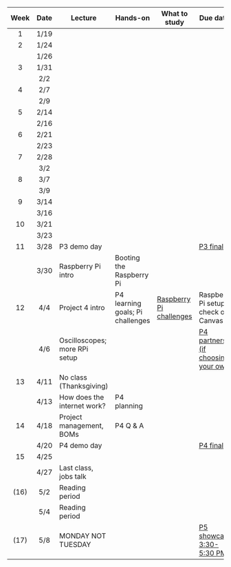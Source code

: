 | Week | Date  | Lecture                                    | Hands-on                      | What to study                                                            | Due dates                                                     |
|:----:|:-----:|--------------------------------------------|-------------------------------|--------------------------------------------------------------------------|---------------------------------------------------------------|
|  1   | 1/19  |     |              |  |          |
|  2   | 1/24  |                                            |
|      | 1/26  |                                            |
|  3   | 1/31  |                                            |
|      | 2/2   |                                            |
|  4   | 2/7   |                                            |
|      | 2/9   |                                            |
|  5   | 2/14  |                                            |
|      | 2/16  |                                            |
|  6   | 2/21  |                                            |
|      | 2/23  |                                            |
|  7   | 2/28  |                                            |
|      | 3/2   |                                            |
|  8   | 3/7   |                                            |
|      | 3/9   |                                            |
|  9   | 3/14  |                                            |
|      | 3/16  |                                            |
|  10  | 3/21  |                                            |
|      | 3/23  |                                            |
|  11  | 3/28  | P3 demo day                  |                               |                                                                          | [P3 final](http://andnowforelectronics.com/logistics/projects/#project-3-build-an-electromechanical-game) |
|      | 3/30  | Raspberry Pi intro                   |  Booting the Raspberry Pi        |                                                                           |                                                      |
|  12  | 4/4   | Project 4 intro                          | P4 learning goals; Pi challenges |  [Raspberry Pi challenges](http://andnowforelectronics.com/notes/pi-challenges/)     |    Raspberry Pi setup check on Canvas         |
|      | 4/6   | Oscilloscopes; more RPi setup               |                               |                                                                          |[P4 partners (if choosing your own)](http://andnowforelectronics.com/logistics/projects)  |
|  13  | 4/11  | No class (Thanksgiving)                    |                               |                                                                          |                                                               |
|      | 4/13  | How does the internet work?               |   P4 planning              |                                                                         |                                                               |
|  14  | 4/18  | Project management, BOMs  |    P4 Q & A        |                                                                          |                                                               |
|      | 4/20  | P4 demo day                 |                               |                                                                          |   [P4 final](http://andnowforelectronics.com/logistics/projects)       |
|  15  | 4/25  |                       |                               |                                           |         |
|      | 4/27  | Last class, jobs talk                                  |                               |                                              |                                       |
| (16) | 5/2   | Reading period                                  |                               |                                              |                                       |
|      | 5/4   | Reading period                                  |                               |                                              |                                       |
| (17) | 5/8   | MONDAY NOT TUESDAY |                               |                                                                          |[P5 showcase, 3:30-5:30 PM](http://designforfab.com/logistics/projects)|
